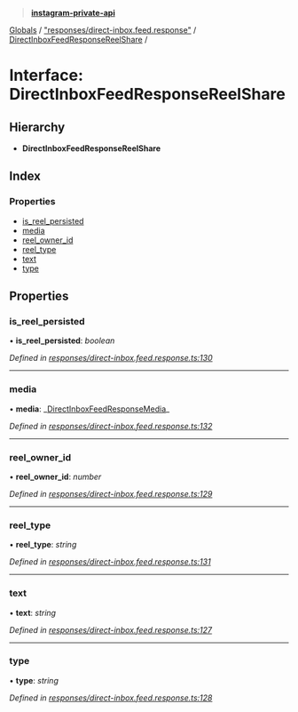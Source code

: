 > **[instagram-private-api](../README.md)**

[Globals](../README.md) / ["responses/direct-inbox.feed.response"](../modules/_responses_direct_inbox_feed_response_.md) / [DirectInboxFeedResponseReelShare](_responses_direct_inbox_feed_response_.directinboxfeedresponsereelshare.md) /

# Interface: DirectInboxFeedResponseReelShare

## Hierarchy

- **DirectInboxFeedResponseReelShare**

## Index

### Properties

- [is_reel_persisted](_responses_direct_inbox_feed_response_.directinboxfeedresponsereelshare.md#is_reel_persisted)
- [media](_responses_direct_inbox_feed_response_.directinboxfeedresponsereelshare.md#media)
- [reel_owner_id](_responses_direct_inbox_feed_response_.directinboxfeedresponsereelshare.md#reel_owner_id)
- [reel_type](_responses_direct_inbox_feed_response_.directinboxfeedresponsereelshare.md#reel_type)
- [text](_responses_direct_inbox_feed_response_.directinboxfeedresponsereelshare.md#text)
- [type](_responses_direct_inbox_feed_response_.directinboxfeedresponsereelshare.md#type)

## Properties

### is_reel_persisted

• **is_reel_persisted**: _boolean_

_Defined in [responses/direct-inbox.feed.response.ts:130](https://github.com/realinstadude/instagram-private-api/blob/4ae8fec/src/responses/direct-inbox.feed.response.ts#L130)_

---

### media

• **media**: _[DirectInboxFeedResponseMedia](\_responses_direct_inbox_feed_response_.directinboxfeedresponsemedia.md)\_

_Defined in [responses/direct-inbox.feed.response.ts:132](https://github.com/realinstadude/instagram-private-api/blob/4ae8fec/src/responses/direct-inbox.feed.response.ts#L132)_

---

### reel_owner_id

• **reel_owner_id**: _number_

_Defined in [responses/direct-inbox.feed.response.ts:129](https://github.com/realinstadude/instagram-private-api/blob/4ae8fec/src/responses/direct-inbox.feed.response.ts#L129)_

---

### reel_type

• **reel_type**: _string_

_Defined in [responses/direct-inbox.feed.response.ts:131](https://github.com/realinstadude/instagram-private-api/blob/4ae8fec/src/responses/direct-inbox.feed.response.ts#L131)_

---

### text

• **text**: _string_

_Defined in [responses/direct-inbox.feed.response.ts:127](https://github.com/realinstadude/instagram-private-api/blob/4ae8fec/src/responses/direct-inbox.feed.response.ts#L127)_

---

### type

• **type**: _string_

_Defined in [responses/direct-inbox.feed.response.ts:128](https://github.com/realinstadude/instagram-private-api/blob/4ae8fec/src/responses/direct-inbox.feed.response.ts#L128)_
